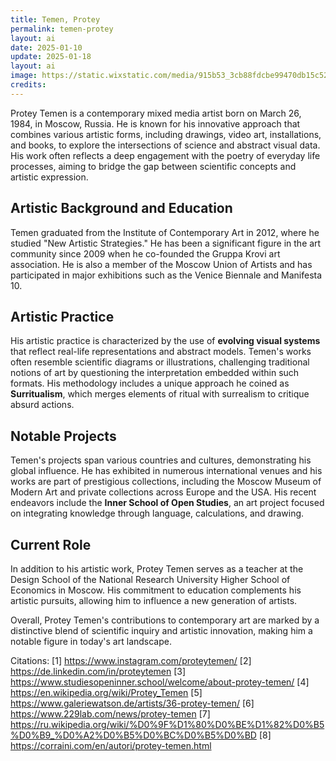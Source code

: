 ```yaml
---
title: Temen, Protey
permalink: temen-protey
layout: ai
date: 2025-01-10
update: 2025-01-18
layout: ai
image: https://static.wixstatic.com/media/915b53_3cb88fdcbe99470db15c52c26b37a174~mv2.jpg/v1/fill/w_594,h_557,al_c,lg_1,q_80,enc_auto/915b53_3cb88fdcbe99470db15c52c26b37a174~mv2.jpg
credits:
---
```


Protey Temen is a contemporary mixed media artist born on March 26, 1984, in Moscow, Russia. He is known for his innovative approach that combines various artistic forms, including drawings, video art, installations, and books, to explore the intersections of science and abstract visual data. His work often reflects a deep engagement with the poetry of everyday life processes, aiming to bridge the gap between scientific concepts and artistic expression.

## Artistic Background and Education
Temen graduated from the Institute of Contemporary Art in 2012, where he studied "New Artistic Strategies." He has been a significant figure in the art community since 2009 when he co-founded the Gruppa Krovi art association. He is also a member of the Moscow Union of Artists and has participated in major exhibitions such as the Venice Biennale and Manifesta 10.

## Artistic Practice
His artistic practice is characterized by the use of **evolving visual systems** that reflect real-life representations and abstract models. Temen's works often resemble scientific diagrams or illustrations, challenging traditional notions of art by questioning the interpretation embedded within such formats. His methodology includes a unique approach he coined as **Surritualism**, which merges elements of ritual with surrealism to critique absurd actions.

## Notable Projects
Temen's projects span various countries and cultures, demonstrating his global influence. He has exhibited in numerous international venues and his works are part of prestigious collections, including the Moscow Museum of Modern Art and private collections across Europe and the USA. His recent endeavors include the **Inner School of Open Studies**, an art project focused on integrating knowledge through language, calculations, and drawing.

## Current Role
In addition to his artistic work, Protey Temen serves as a teacher at the Design School of the National Research University Higher School of Economics in Moscow. His commitment to education complements his artistic pursuits, allowing him to influence a new generation of artists.

Overall, Protey Temen's contributions to contemporary art are marked by a distinctive blend of scientific inquiry and artistic innovation, making him a notable figure in today's art landscape.

Citations:
[1] https://www.instagram.com/proteytemen/
[2] https://de.linkedin.com/in/proteytemen
[3] https://www.studiesopeninner.school/welcome/about-protey-temen/
[4] https://en.wikipedia.org/wiki/Protey_Temen
[5] https://www.galeriewatson.de/artists/36-protey-temen/
[6] https://www.229lab.com/news/protey-temen
[7] https://ru.wikipedia.org/wiki/%D0%9F%D1%80%D0%BE%D1%82%D0%B5%D0%B9_%D0%A2%D0%B5%D0%BC%D0%B5%D0%BD
[8] https://corraini.com/en/autori/protey-temen.html
